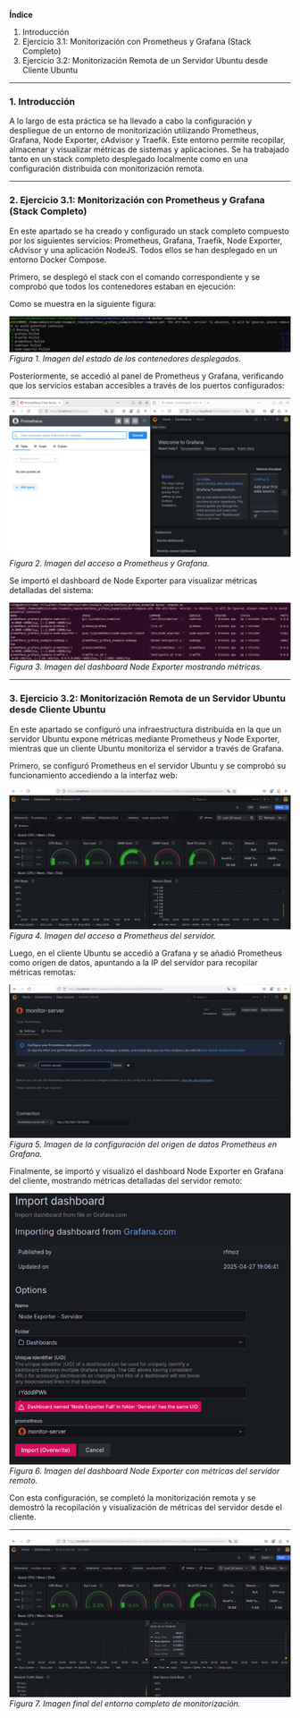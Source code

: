 **Índice**

1. Introducción
2. Ejercicio 3.1: Monitorización con Prometheus y Grafana (Stack Completo)
3. Ejercicio 3.2: Monitorización Remota de un Servidor Ubuntu desde Cliente Ubuntu

---

### 1. Introducción

A lo largo de esta práctica se ha llevado a cabo la configuración y despliegue de un entorno de monitorización utilizando Prometheus, Grafana, Node Exporter, cAdvisor y Traefik. Este entorno permite recopilar, almacenar y visualizar métricas de sistemas y aplicaciones. Se ha trabajado tanto en un stack completo desplegado localmente como en una configuración distribuida con monitorización remota.

---

### 2. Ejercicio 3.1: Monitorización con Prometheus y Grafana (Stack Completo)

En este apartado se ha creado y configurado un stack completo compuesto por los siguientes servicios: Prometheus, Grafana, Traefik, Node Exporter, cAdvisor y una aplicación NodeJS. Todos ellos se han desplegado en un entorno Docker Compose.

Primero, se desplegó el stack con el comando correspondiente y se comprobó que todos los contenedores estaban en ejecución:

Como se muestra en la siguiente figura:

![Stack completo desplegado](assets/Captura1.png)
*Figura 1. Imagen del estado de los contenedores desplegados.*

Posteriormente, se accedió al panel de Prometheus y Grafana, verificando que los servicios estaban accesibles a través de los puertos configurados:

![Acceso Prometheus y Grafana](assets/Captura2.png)
*Figura 2. Imagen del acceso a Prometheus y Grafana.*

Se importó el dashboard de Node Exporter para visualizar métricas detalladas del sistema:

![Dashboard Node Exporter](assets/Captura3.png)
*Figura 3. Imagen del dashboard Node Exporter mostrando métricas.*

---

### 3. Ejercicio 3.2: Monitorización Remota de un Servidor Ubuntu desde Cliente Ubuntu

En este apartado se configuró una infraestructura distribuida en la que un servidor Ubuntu expone métricas mediante Prometheus y Node Exporter, mientras que un cliente Ubuntu monitoriza el servidor a través de Grafana.

Primero, se configuró Prometheus en el servidor Ubuntu y se comprobó su funcionamiento accediendo a la interfaz web:

![Acceso a Prometheus en servidor](assets/Captura4.png)
*Figura 4. Imagen del acceso a Prometheus del servidor.*

Luego, en el cliente Ubuntu se accedió a Grafana y se añadió Prometheus como origen de datos, apuntando a la IP del servidor para recopilar métricas remotas:

![Configuración Prometheus en Grafana cliente](assets/Captura5.png)
*Figura 5. Imagen de la configuración del origen de datos Prometheus en Grafana.*

Finalmente, se importó y visualizó el dashboard Node Exporter en Grafana del cliente, mostrando métricas detalladas del servidor remoto:

![Dashboard Node Exporter del servidor remoto](assets/Captura6.png)
*Figura 6. Imagen del dashboard Node Exporter con métricas del servidor remoto.*

Con esta configuración, se completó la monitorización remota y se demostró la recopilación y visualización de métricas del servidor desde el cliente.

---

![Dashboard Prometheus y Grafana final](assets/Captura7.png)
*Figura 7. Imagen final del entorno completo de monitorización.*

